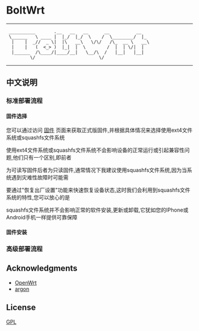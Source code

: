 # BoltWrt

 -----------------------------------------------------
     __________       .__   __   __      __          __   
     \______   \ ____ |  |_/  |_/  \    /  \________/  |_ 
      |    |  _//  _ \|  |\   __\   \/\/   /\_  __ \   __\
      |    |   (  <_> )  |_|  |  \        /  |  | \/|  |  
      |______  /\____/|____/__|   \__/\  /   |__|   |__|  
             \/                        \/                 
                                      
 -----------------------------------------------------

## 中文说明

### 标准部署流程

#### 固件选择

您可以通过访问 [固件](https://github.com/Morton-L/BoltWrt/releases) 页面来获取正式版固件,并根据具体情况来选择使用ext4文件系统或squashfs文件系统

使用ext4文件系统或squashfs文件系统不会影响设备的正常运行或引起兼容性问题,他们只有一个区别,即前者

为可读写固件后者为只读固件,通常情况下我建议使用squashfs文件系统,因为当系统遇到灾难性故障时可能需

要通过"恢复出厂设置"功能来快速恢复设备状态,这时我们会利用到squashfs文件系统的特性,您可以放心的是

squashfs文件系统并不会影响正常的软件安装,更新或卸载,它犹如您的IPhone或Android手机一样提供可靠保障

#### 固件安装



### 高级部署流程




## Acknowledgments

- [OpenWrt](https://github.com/openwrt/openwrt)
- [argon](https://github.com/jerrykuku/luci-theme-argon)

## License

[GPL](https://github.com/Morton-L/BoltWrt/blob/main/LICENSE)
